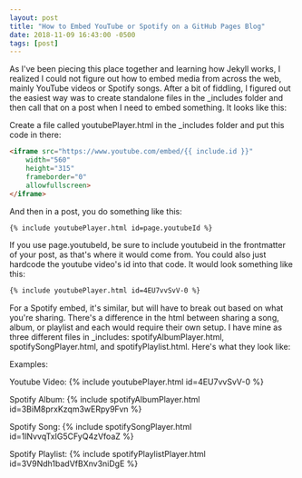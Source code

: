 ```yaml
---
layout: post
title: "How to Embed YouTube or Spotify on a GitHub Pages Blog"
date: 2018-11-09 16:43:00 -0500
tags: [post]
---
```


As I've been piecing this place together and learning how Jekyll works, I realized I could not figure out how to embed media from across the web, mainly YouTube videos or Spotify songs. After a bit of fiddling, I figured out the easiest way was to create standalone files in the _includes folder and then call that on a post when I need to embed something. It looks like this:

Create a file called youtubePlayer.html in the _includes folder and put this code in there:
```html
<iframe src="https://www.youtube.com/embed/{{ include.id }}" 
    width="560" 
    height="315"
    frameborder="0" 
    allowfullscreen>
</iframe>
```

And then in a post, you do something like this:
```html
{% include youtubePlayer.html id=page.youtubeId %}
```

If you use page.youtubeId, be sure to include youtubeid in the frontmatter of your post, as that's where it would come from. You could also just hardcode the youtube video's id into that code. It would look something like this:

```html
{% include youtubePlayer.html id=4EU7vvSvV-0 %}
```

For a Spotify embed, it's similar, but will have to break out based on what you're sharing. There's a difference in the html between sharing a song, album, or playlist and each would require their own setup. I have mine as three different files in _includes: spotifyAlbumPlayer.html, spotifySongPlayer.html, and spotifyPlaylist.html. Here's what they look like:






Examples:

Youtube Video:
{% include youtubePlayer.html id=4EU7vvSvV-0 %}

Spotify Album:
{% include spotifyAlbumPlayer.html id=3BiM8prxKzqm3wERpy9Fvn %}

Spotify Song:
{% include spotifySongPlayer.html id=1lNvvqTxIG5CFyQ4zVfoaZ %}

Spotify Playlist:
{% include spotifyPlaylistPlayer.html id=3V9Ndh1badVfBXnv3niDgE %}

